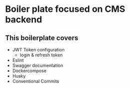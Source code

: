 # Boiler plate focused on CMS backend
## This boilerplate covers
  - JWT Token configuration
    - login & refresh token
  - Eslint
  - Swagger documentation
  - Dockercompose
  - Husky
  - Conventional Commits
